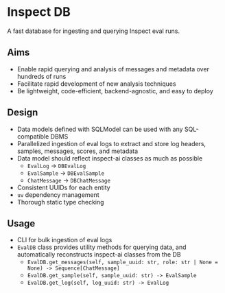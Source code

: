 # Inspect DB

A fast database for ingesting and querying Inspect eval runs.

## Aims
- Enable rapid querying and analysis of messages and metadata over hundreds of runs
- Facilitate rapid development of new analysis techniques
- Be lightweight, code-efficient, backend-agnostic, and easy to deploy

## Design
- Data models defined with SQLModel can be used with any SQL-compatible DBMS
- Parallelized ingestion of eval logs to extract and store log headers, samples, messages, scores, and metadata
- Data model should reflect inspect-ai classes as much as possible
  - `EvalLog` -> `DBEvalLog`
  - `EvalSample` -> `DBEvalSample`
  - `ChatMessage` -> `DBChatMessage`
- Consistent UUIDs for each entity
- `uv` dependency management
- Thorough static type checking

## Usage
- CLI for bulk ingestion of eval logs
- `EvalDB` class provides utility methods for querying data, and automatically reconstructs inspect-ai classes from the DB
  - `EvalDB.get_messages(self, sample_uuid: str, role: str | None = None) -> Sequence[ChatMessage]`
  - `EvalDB.get_sample(self, sample_uuid: str) -> EvalSample`
  - `EvalDB.get_log(self, log_uuid: str) -> EvalLog`


